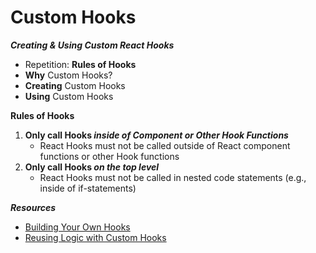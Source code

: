 # Custom Hooks
***Creating & Using Custom React Hooks***

- Repetition: **Rules of Hooks**
- **Why** Custom Hooks?
- **Creating** Custom Hooks
- **Using** Custom Hooks

**Rules of Hooks**

1. **Only call Hooks *inside of Component or Other Hook Functions***
    - React Hooks must not be called outside of React component functions or other Hook functions
2. **Only call Hooks *on the top level***
    - React Hooks must not be called in nested code statements (e.g., inside of if-statements)
  
***Resources***
- [Building Your Own Hooks](https://legacy.reactjs.org/docs/hooks-custom.html)
- [Reusing Logic with Custom Hooks](https://react.dev/learn/reusing-logic-with-custom-hooks)
